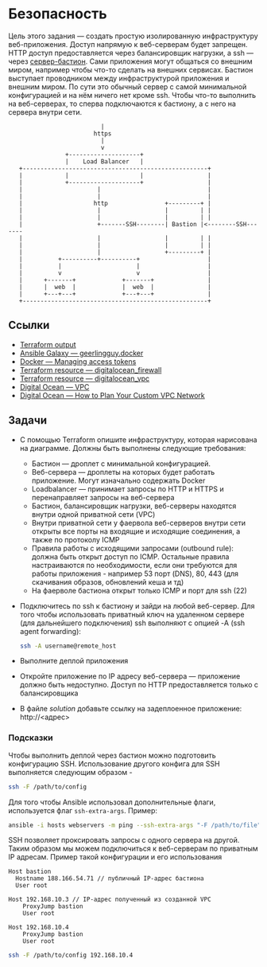 # Безопасность

Цель этого задания — создать простую изолированную инфраструктуру веб-приложения.
Доступ напрямую к веб-серверам будет запрещен. HTTP доступ предоставляется через балансировщик нагрузки, а ssh — через [сервер-бастион](https://ru.wikipedia.org/wiki/Bastion_host). Сами приложения могут общаться со внешним миром, например чтобы что-то сделать на внешних сервисах. Бастион выступает проводником между инфраструктурой приложения и внешним миром. По сути это обычный сервер с самой минимальной конфигурацией и на нём ничего нет кроме ssh. Чтобы что-то выполнить на веб-серверах, то сперва подключаются к бастиону, а с него на сервера внутри сети.

```text
                          |
                        https
                          |
                          v
                +--------------------+
                |    Load Balancer   |
   +----------------------------------------------------+
   |            |                    |                  |
   |            +--------------------+                  |
   |                     |                              |
   |                     |                              |
   |                    http                +---------+ |
   |                     |                  |         | |
   |                     |                  |         | |
   |                     +-------SSH--------| Bastion |<--------SSH-------
   |                     |                  |         | |
   |                     |                  |         | |
   |                     |                  +---------+ |
   |          +----------+----------+                   |
   |          |                     |                   |
   |          v                     v                   |
   |      +-------+             +-------+               |
   |      |  web  |             |  web  |               |
   |      +---+---+             +---+---+               |
   +----------------------------------------------------+
```

## Ссылки

* [Terraform output](https://www.terraform.io/docs/cli/commands/output.html)
* [Ansible Galaxy — geerlingguy.docker](https://galaxy.ansible.com/)
* [Docker — Managing access tokens](https://docs.docker.com/docker-hub/access-tokens/)
* [Terraform resource — digitalocean_firewall](https://registry.terraform.io/providers/digitalocean/digitalocean/latest/docs/resources/firewall)
* [Terraform resource — digitalocean_vpc](https://registry.terraform.io/providers/digitalocean/digitalocean/latest/docs/resources/vpc)
* [Digital Ocean — VPC](https://docs.digitalocean.com/products/networking/vpc/)
* [Digital Ocean — How to Plan Your Custom VPC Network](https://docs.digitalocean.com/products/networking/vpc/resources/plan-your-network/)

## Задачи

* С помощью Terraform опишите инфраструктуру, которая нарисована на диаграмме. Должны быть выполнены следующие требования:

  * Бастион — дроплет с минимальной конфигурацией.
  * Веб-сервера — дроплеты на которых будет работать приложение. Могут изначально содержать Docker
  * Loadbalancer — принимает запросы по HTTP и HTTPS и перенаправляет запросы на веб-сервера
  * Бастион, балансировщик нагрузки, веб-серверы находятся внутри одной приватной сети (VPC)
  * Внутри приватной сети у фаервола веб-серверов внутри сети открыты все порты на входящие и исходящие соединения, а также по протоколу ICMP
  * Правила работы с исходящими запросами (outbound rule): должна быть открыт доступ по ICMP. Остальные правила настраиваются по необходимости, если они требуются для работы приложения - например 53 порт (DNS), 80, 443 (для скачивания образов, обновлений кеша и тд)
  * На фаерволе бастиона открыт только ICMP и порт для ssh (22)

* Подключитесь по ssh к бастиону и зайди на любой веб-сервер. Для того чтобы использовать приватный ключ на удаленном сервере (для дальнейшего подключения) ssh выполняют с опцией -A (ssh agent forwarding):

  ```sh
  ssh -A username@remote_host
  ```

* Выполните деплой приложения

* Откройте приложение по IP адресу веб-сервера — приложение должно быть недоступно. Доступ по HTTP предоставляется только с балансировщика

* В файле *solution* добавьте ссылку на задеплоенное приложение: http://<адрес>

### Подсказки

Чтобы выполнить деплой через бастион можно подготовить конфигурацию SSH. Использование другого конфига для SSH выполняется следующим образом -

  ```sh
  ssh -F /path/to/config
  ```

  Для того чтобы Ansible использовал дополнительные флаги, используется флаг `ssh-extra-args`. Пример:

  ```sh
  ansible -i hosts webservers -m ping --ssh-extra-args "-F /path/to/file"
  ```

  SSH позволяет проксировать запросы с одного сервера на другой. Таким образом мы можем подключиться к веб-серверам по приватным IP адресам. Пример такой конфигурации и его использования

  ```text
  Host bastion
    Hostname 188.166.54.71 // публичный IP-адрес бастиона
    User root

  Host 192.168.10.3 // IP-адрес полученный из созданной VPC
      ProxyJump bastion
      User root

  Host 192.168.10.4
      ProxyJump bastion
      User root
  ```

  ```sh
  ssh -F /path/to/config 192.168.10.4
  ```
